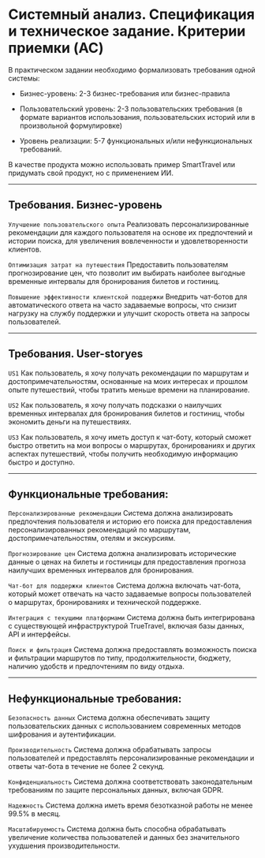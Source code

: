 # Системный анализ. Спецификация и техническое задание. Критерии приемки (AC)

В практическом задании необходимо формализовать требования одной системы:

- Бизнес-уровень: 2-3 бизнес-требования или бизнес-правила

- Пользовательский уровень: 2-3 пользовательских требования (в формате вариантов использования, пользовательских историй или в произвольной формулировке)

- Уровень реализации: 5-7 функциональных и/или нефункциональных требований.

В качестве продукта можно использовать пример SmartTravel или придумать свой продукт, но с применением ИИ.

---
## Требования. Бизнес-уровень

`Улучшение пользовательского опыта`
Реализовать персонализированные рекомендации для каждого пользователя на основе их предпочтений и истории поиска, для увеличения вовлеченности и удовлетворенности клиентов.

`Оптимизация затрат на путешествия`
Предоставить пользователям прогнозирование цен, что позволит им выбирать наиболее выгодные временные интервалы для бронирования билетов и гостиниц.

`Повышение эффективности клиентской поддержки`
Внедрить чат-ботов для автоматического ответа на часто задаваемые вопросы, что снизит нагрузку на службу поддержки и улучшит скорость ответа на запросы пользователей.

---
## Требования. User-storyes

`US1`
Как пользователь, я хочу получать рекомендации по маршрутам и достопримечательностям, основанные на моих интересах и прошлом опыте путешествий, чтобы тратить меньше времени на планирование.

`US2`
Как пользователь, я хочу получать подсказки о наилучших временных интервалах для бронирования билетов и гостиниц, чтобы экономить деньги на путешествиях.

`US3`
Как пользователь, я хочу иметь доступ к чат-боту, который сможет быстро ответить на мои вопросы о маршрутах, бронированиях и других аспектах путешествий, чтобы получить необходимую информацию быстро и доступно.

---
## Функциональные требования:

`Персонализированные рекомендации`
Система должна анализировать предпочтения пользователя и историю его поиска для предоставления персонализированных рекомендаций по маршрутам, достопримечательностям, отелям и экскурсиям.

`Прогнозирование цен`
Система должна анализировать исторические данные о ценах на билеты и гостиницы для предоставления прогноза наилучших временных интервалов для бронирования.

`Чат-бот для поддержки клиентов`
Система должна включать чат-бота, который может отвечать на часто задаваемые вопросы пользователей о маршрутах, бронированиях и технической поддержке.

`Интеграция с текущими платформами`
Система должна быть интегрирована с существующей инфраструктурой TrueTravel, включая базы данных, API и интерфейсы.

`Поиск и фильтрация`
Система должна предоставлять возможность поиска и фильтрации маршрутов по типу, продолжительности, бюджету, наличию удобств и предпочтениям по виду отдыха.

---
## Нефункциональные требования:

`Безопасность данных`
Система должна обеспечивать защиту пользовательских данных с использованием современных методов шифрования и аутентификации.

`Производительность`
Система должна обрабатывать запросы пользователей и предоставлять персонализированные рекомендации и ответы чат-бота в течение не более 2 секунд.

`Конфиденциальность`
Система должна соответствовать законодательным требованиям по защите персональных данных, включая GDPR.

`Надежность`
Система должна иметь время безотказной работы не менее 99.5% в месяц.

`Масштабируемость`
Система должна быть способна обрабатывать увеличение количества пользователей и данных без значительного ухудшения производительности.